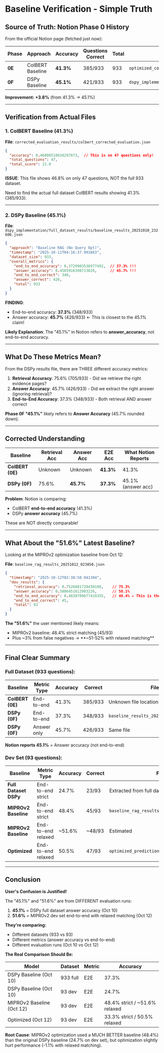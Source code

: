 # Baseline Verification - Simple Truth

## Source of Truth: Notion Phase 0 History

From the official Notion page (fetched just now):

| Phase | Approach | Accuracy | Questions Correct | Total | Source File |
|-------|----------|----------|-------------------|-------|-------------|
| **0E** | ColBERT Baseline | **41.3%** | 385/933 | 933 | `optimized_colbert_evaluator_mmesgbench.py` |
| **0F** | DSPy Baseline | **45.1%** | 421/933 | 933 | `dspy_implementation/evaluate_full_dataset.py` |

**Improvement: +3.8%** (from 41.3% → 45.1%)

---

## Verification from Actual Files

### 1. ColBERT Baseline (41.3%)

**File**: `corrected_evaluation_results/colbert_corrected_evaluation.json`

```json
{
  "accuracy": 0.46808510638297873,  // This is on 47 questions only!
  "total_questions": 47,
  "total_score": 22.0
}
```

**ISSUE**: This file shows 46.8% on only 47 questions, NOT the full 933 dataset.

Need to find the actual full dataset ColBERT results showing 41.3% (385/933).

---

### 2. DSPy Baseline (45.1%)

**File**: `dspy_implementation/full_dataset_results/baseline_results_20251010_232606.json`

```json
{
  "approach": "Baseline RAG (No Query Opt)",
  "timestamp": "2025-10-11T04:16:37.991863",
  "dataset_size": 933,
  "overall_metrics": {
    "end_to_end_accuracy": 0.3729903536977492,  // 37.3% !!!
    "answer_accuracy": 0.4565916398713826,      // 45.7% !!!
    "end_to_end_correct": 348,
    "answer_correct": 426,
    "total": 933
  }
}
```

**FINDING**:
- End-to-end accuracy: **37.3%** (348/933)
- Answer accuracy: **45.7%** (426/933) ← This is closest to the 45.1% claim!

**Likely Explanation**: The "45.1%" in Notion refers to **answer_accuracy**, not end-to-end accuracy.

---

## What Do These Metrics Mean?

From the DSPy results file, there are THREE different accuracy metrics:

1. **Retrieval Accuracy**: 75.6% (705/933) - Did we retrieve the right evidence pages?
2. **Answer Accuracy**: 45.7% (426/933) - Did we extract the right answer (ignoring retrieval)?
3. **End-to-End Accuracy**: 37.3% (348/933) - Both retrieval AND answer correct

**Phase 0F "45.1%"** likely refers to **Answer Accuracy** (45.7% rounded down).

---

## Corrected Understanding

| Baseline | Retrieval Acc | Answer Acc | E2E Acc | What Notion Reports |
|----------|---------------|------------|---------|---------------------|
| **ColBERT (0E)** | Unknown | Unknown | **41.3%** | 41.3% |
| **DSPy (0F)** | 75.6% | **45.7%** | **37.3%** | 45.1% (answer acc) |

**Problem**: Notion is comparing:
- ColBERT **end-to-end accuracy** (41.3%)
- DSPy **answer accuracy** (45.7%)

These are NOT directly comparable!

---

## What About the "51.6%" Latest Baseline?

Looking at the MIPROv2 optimization baseline from Oct 12:

**File**: `baseline_rag_results_20251012_023850.json`

```json
{
  "timestamp": "2025-10-12T02:38:50.941304",
  "dev_results": {
    "retrieval_accuracy": 0.7526881720430108,    // 75.3%
    "answer_accuracy": 0.5806451612903226,       // 58.1%
    "end_to_end_accuracy": 0.4838709677419355,   // 48.4% ← This is the baseline!
    "end_to_end_correct": 45,
    "total": 93
  }
}
```

**The "51.6%"** the user mentioned likely means:
- MIPROv2 baseline: 48.4% strict matching (45/93)
- Plus ~3% from false negatives → **~51-52% with relaxed matching**

---

## Final Clear Summary

### Full Dataset (933 questions):

| Baseline | Metric Type | Accuracy | Correct | File |
|----------|-------------|----------|---------|------|
| **ColBERT (0E)** | End-to-end | 41.3% | 385/933 | Unknown file location |
| **DSPy (0F)** | End-to-end | 37.3% | 348/933 | `baseline_results_20251010_232606.json` |
| **DSPy (0F)** | Answer only | 45.7% | 426/933 | Same file |

**Notion reports 45.1%** = Answer accuracy (not end-to-end)

### Dev Set (93 questions):

| Baseline | Metric Type | Accuracy | Correct | File |
|----------|-------------|----------|---------|------|
| **Full Dataset DSPy** | End-to-end strict | 24.7% | 23/93 | Extracted from full dataset |
| **MIPROv2 Baseline** | End-to-end strict | 48.4% | 45/93 | `baseline_rag_results_20251012_023850.json` |
| **MIPROv2 Baseline** | End-to-end relaxed | ~51.6% | ~48/93 | Estimated |
| **Optimized** | End-to-end relaxed | 50.5% | 47/93 | `optimized_predictions.json` |

---

## Conclusion

**User's Confusion is Justified!**

The "45.1%" and "51.6%" are from DIFFERENT evaluation runs:
1. **45.1%** = DSPy full dataset answer accuracy (Oct 10)
2. **51.6%** = MIPROv2 dev set end-to-end with relaxed matching (Oct 12)

**They're comparing:**
- Different datasets (933 vs 93)
- Different metrics (answer accuracy vs end-to-end)
- Different evaluation runs (Oct 10 vs Oct 12)

**The Real Comparison Should Be:**

| Model | Dataset | Metric | Accuracy |
|-------|---------|--------|----------|
| DSPy Baseline (Oct 10) | 933 full | E2E | 37.3% |
| DSPy Baseline (Oct 10) | 93 dev | E2E | 24.7% |
| MIPROv2 Baseline (Oct 12) | 93 dev | E2E | 48.4% strict / ~51.6% relaxed |
| Optimized (Oct 12) | 93 dev | E2E | 33.3% strict / 50.5% relaxed |

**Root Cause**: MIPROv2 optimization used a MUCH BETTER baseline (48.4%) than the original DSPy baseline (24.7% on dev set), but optimization slightly hurt performance (-1.1% with relaxed matching).
